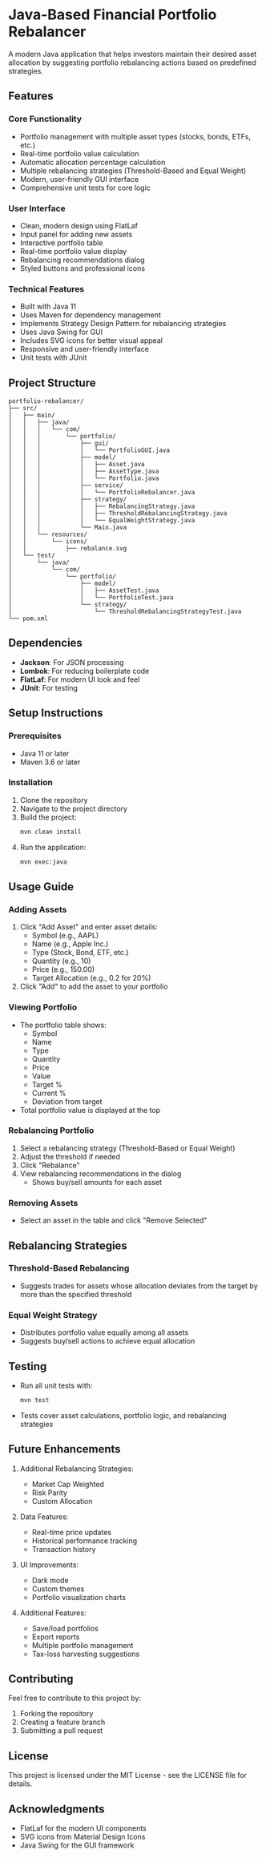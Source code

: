 # Java-Based Financial Portfolio Rebalancer

A modern Java application that helps investors maintain their desired asset allocation by suggesting portfolio rebalancing actions based on predefined strategies.

## Features

### Core Functionality
- Portfolio management with multiple asset types (stocks, bonds, ETFs, etc.)
- Real-time portfolio value calculation
- Automatic allocation percentage calculation
- Multiple rebalancing strategies (Threshold-Based and Equal Weight)
- Modern, user-friendly GUI interface
- Comprehensive unit tests for core logic

### User Interface
- Clean, modern design using FlatLaf
- Input panel for adding new assets
- Interactive portfolio table
- Real-time portfolio value display
- Rebalancing recommendations dialog
- Styled buttons and professional icons

### Technical Features
- Built with Java 11
- Uses Maven for dependency management
- Implements Strategy Design Pattern for rebalancing strategies
- Uses Java Swing for GUI
- Includes SVG icons for better visual appeal
- Responsive and user-friendly interface
- Unit tests with JUnit

## Project Structure

```
portfolio-rebalancer/
├── src/
│   ├── main/
│   │   ├── java/
│   │   │   └── com/
│   │   │       └── portfolio/
│   │   │           ├── gui/
│   │   │           │   └── PortfolioGUI.java
│   │   │           ├── model/
│   │   │           │   ├── Asset.java
│   │   │           │   ├── AssetType.java
│   │   │           │   └── Portfolio.java
│   │   │           ├── service/
│   │   │           │   └── PortfolioRebalancer.java
│   │   │           ├── strategy/
│   │   │           │   ├── RebalancingStrategy.java
│   │   │           │   ├── ThresholdRebalancingStrategy.java
│   │   │           │   └── EqualWeightStrategy.java
│   │   │           └── Main.java
│   │   └── resources/
│   │       └── icons/
│   │           ├── rebalance.svg
│   └── test/
│       └── java/
│           └── com/
│               └── portfolio/
│                   ├── model/
│                   │   ├── AssetTest.java
│                   │   └── PortfolioTest.java
│                   └── strategy/
│                       └── ThresholdRebalancingStrategyTest.java
└── pom.xml
```

## Dependencies

- **Jackson**: For JSON processing
- **Lombok**: For reducing boilerplate code
- **FlatLaf**: For modern UI look and feel
- **JUnit**: For testing

## Setup Instructions

### Prerequisites
- Java 11 or later
- Maven 3.6 or later

### Installation
1. Clone the repository
2. Navigate to the project directory
3. Build the project:
   ```bash
   mvn clean install
   ```
4. Run the application:
   ```bash
   mvn exec:java
   ```

## Usage Guide

### Adding Assets
1. Click "Add Asset" and enter asset details:
   - Symbol (e.g., AAPL)
   - Name (e.g., Apple Inc.)
   - Type (Stock, Bond, ETF, etc.)
   - Quantity (e.g., 10)
   - Price (e.g., 150.00)
   - Target Allocation (e.g., 0.2 for 20%)
2. Click "Add" to add the asset to your portfolio

### Viewing Portfolio
- The portfolio table shows:
  - Symbol
  - Name
  - Type
  - Quantity
  - Price
  - Value
  - Target %
  - Current %
  - Deviation from target
- Total portfolio value is displayed at the top

### Rebalancing Portfolio
1. Select a rebalancing strategy (Threshold-Based or Equal Weight)
2. Adjust the threshold if needed
3. Click "Rebalance"
4. View rebalancing recommendations in the dialog
   - Shows buy/sell amounts for each asset

### Removing Assets
- Select an asset in the table and click "Remove Selected"

## Rebalancing Strategies

### Threshold-Based Rebalancing
- Suggests trades for assets whose allocation deviates from the target by more than the specified threshold

### Equal Weight Strategy
- Distributes portfolio value equally among all assets
- Suggests buy/sell actions to achieve equal allocation

## Testing

- Run all unit tests with:
  ```bash
  mvn test
  ```
- Tests cover asset calculations, portfolio logic, and rebalancing strategies

## Future Enhancements

1. Additional Rebalancing Strategies:
   - Market Cap Weighted
   - Risk Parity
   - Custom Allocation

2. Data Features:
   - Real-time price updates
   - Historical performance tracking
   - Transaction history

3. UI Improvements:
   - Dark mode
   - Custom themes
   - Portfolio visualization charts

4. Additional Features:
   - Save/load portfolios
   - Export reports
   - Multiple portfolio management
   - Tax-loss harvesting suggestions

## Contributing

Feel free to contribute to this project by:
1. Forking the repository
2. Creating a feature branch
3. Submitting a pull request

## License

This project is licensed under the MIT License - see the LICENSE file for details.

## Acknowledgments

- FlatLaf for the modern UI components
- SVG icons from Material Design Icons
- Java Swing for the GUI framework 